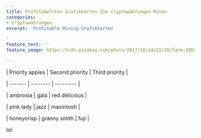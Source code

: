 ```yaml
---
title: Profitabelsten Grafikkarten Zum Cryptowährungen Minen
categories:
- Cryptowährungen
excerpt: 'Profitable Mining Grafikkarten

'
feature_text: ''
feature_image: https://cdn.pixabay.com/photo/2017/10/14/22/20/farm-2852024_1280.jpg

---
```

| Priority apples | Second priority | Third priority |

| ------- | -------- | --------- |

| ambrosia | gala | red delicious |

| pink lady | jazz | macintosh |

| honeycrisp | granny smith | fuji |

lol